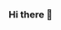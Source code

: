 ### Hi there 👋

<!--
**Emmanuel-62/Emmanuel-62** is a ✨ _special_ ✨ repository because its `README.md` (this file) appears on your GitHub profile.

👋 Bienvenue sur mon profil GitHub !

🌟 Je suis un étudiant en première année en informatique passionné par le développement logiciel, les projets IoT et la conception de bases de données.

🚀 Actuellement, je travaille sur des projets utilisant Python, HTML/CSS, PHP, SQL et Arduino, notamment des applications web et des systèmes embarqués.

💡 Je m'intéresse particulièrement à l'innovation et aux solutions durables, comme en témoigne mon projet EcoGarden, un système d'arrosage automatique éco-responsable réalisé avec Arduino.

🌐 N'hésitez pas à explorer mes dépôts pour découvrir mes travaux et projets académiques !
-->
